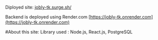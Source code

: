 Diployed site: [jobly-tk.surge.sh/](https://jobly-tk.surge.sh/)

Backend is deployed using Render.com
[https://jobly-tk.onrender.com](https://jobly-tk.onrender.com)

#About this site:
Library used : Node.js, React.js, PostgreSQL
